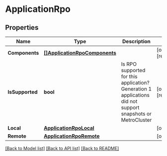 # ApplicationRpo

## Properties

Name | Type | Description | Notes
------------ | ------------- | ------------- | -------------
**Components** | [**[]ApplicationRpoComponents**](application_rpo_components.md) |  | [optional] [readonly] 
**IsSupported** | **bool** | Is RPO supported for this application? Generation 1 applications did not support snapshots or MetroCluster | [optional] [readonly] 
**Local** | [**ApplicationRpoLocal**](application_rpo_local.md) |  | [optional] 
**Remote** | [**ApplicationRpoRemote**](application_rpo_remote.md) |  | [optional] 

[[Back to Model list]](../README.md#documentation-for-models) [[Back to API list]](../README.md#documentation-for-api-endpoints) [[Back to README]](../README.md)


